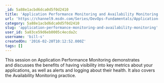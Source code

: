 ```yaml
---
_id: 5a88e1acbd6dca0d5f0d2410
title: 'Application Performance Monitoring and Availability Monitoring'
url: 'https://channel9.msdn.com/Series/DevOps-Fundamentals/Application-Performance-Monitoring-and-Availability-Monitoring'
category: 5a88e1acbd6dca0d5f0d2410
slug: 'application-performance-monitoring-and-availability-monitoring'
user_id: 5a83ce59d6eb0005c4ecda2c
username: 'bill-s'
createdOn: '2016-02-20T10:12:52.000Z'
tags: []
---
```


This session on Application Performance Monitoring demonstrates and discusses the benefits of having visibility into key metrics about your applications, as well as alerts and logging about their health. It also covers the Availability Monitoring practice.
